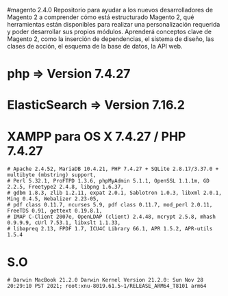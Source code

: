 #magento 2.4.0
Repositorio para ayudar a los nuevos desarrolladores de Magento 2 a comprender cómo está estructurado Magento 2, 
qué herramientas están disponibles para realizar una personalización requerida y poder desarrollar sus propios módulos. 
Aprenderá conceptos clave de Magento 2, como la inserción de dependencias, el sistema de diseño, las clases de acción, el esquema de la base de datos, la API web.

# php  =>  Version 7.4.27
# ElasticSearch  =>  Version 7.16.2

# XAMPP para OS X 7.4.27 / PHP 7.4.27    
    # Apache 2.4.52, MariaDB 10.4.21, PHP 7.4.27 + SQLite 2.8.17/3.37.0 + multibyte (mbstring) support, 
    # Perl 5.32.1, ProFTPD 1.3.6, phpMyAdmin 5.1.1, OpenSSL 1.1.1m, GD 2.2.5, Freetype2 2.4.8, libpng 1.6.37, 
    # gdbm 1.8.3, zlib 1.2.11, expat 2.0.1, Sablotron 1.0.3, libxml 2.0.1, Ming 0.4.5, Webalizer 2.23-05, 
    # pdf class 0.11.7, ncurses 5.9, pdf class 0.11.7, mod_perl 2.0.11, FreeTDS 0.91, gettext 0.19.8.1, 
    # IMAP C-Client 2007e, OpenLDAP (client) 2.4.48, mcrypt 2.5.8, mhash 0.9.9.9, cUrl 7.53.1, libxslt 1.1.33, 
    # libapreq 2.13, FPDF 1.7, ICU4C Library 66.1, APR 1.5.2, APR-utils 1.5.4 

# S.O 
    # Darwin MacBook 21.2.0 Darwin Kernel Version 21.2.0: Sun Nov 28 20:29:10 PST 2021; root:xnu-8019.61.5~1/RELEASE_ARM64_T8101 arm64